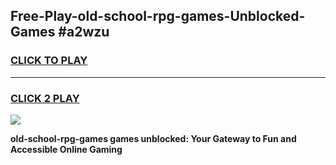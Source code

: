 
## Free-Play-old-school-rpg-games-Unblocked-Games #a2wzu
<h3>
<a href="https://news.freeplayer.one?title=old-school-rpg-games&ref=8M">CLICK TO PLAY</a></h3>
<hr>

<h3>
<a href="https://news.freeplayer.one?title=old-school-rpg-games&ref=8M">CLICK 2 PLAY</a>
  
</h3>

<a href="https://news.freeplayer.one?title=old-school-rpg-games&ref=8M"><img src="https://clearcache.store/games.png"></a>


**old-school-rpg-games games unblocked: Your Gateway to Fun and Accessible Online Gaming**
